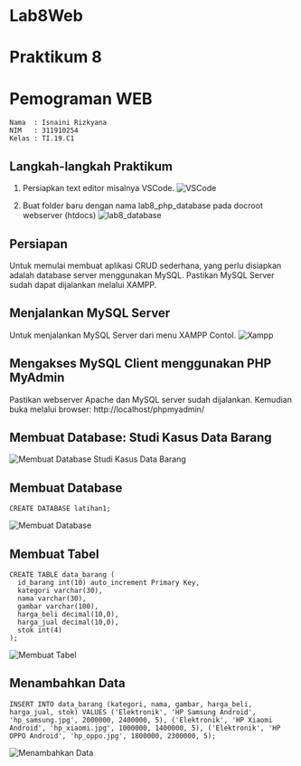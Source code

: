 # Lab8Web

# Praktikum 8

# Pemograman WEB

~~~
Nama  : Isnaini Rizkyana
NIM   : 311910254
Kelas : TI.19.C1
~~~
## Langkah-langkah Praktikum

1. Persiapkan text editor misalnya VSCode.
![VSCode](https://user-images.githubusercontent.com/81541764/120703419-784d1200-c4df-11eb-99a7-6ace8f0e244a.JPG)

2. Buat folder baru dengan nama lab8_php_database pada docroot webserver (htdocs)
![lab8_database](https://user-images.githubusercontent.com/81541764/120705926-9ff1a980-c4e2-11eb-9373-1a9cc85314e8.JPG)


## Persiapan
Untuk memulai membuat aplikasi CRUD sederhana, yang perlu disiapkan adalah database server menggunakan MySQL. Pastikan MySQL Server sudah dapat dijalankan melalui XAMPP.

## Menjalankan MySQL Server
Untuk menjalankan MySQL Server dari menu XAMPP Contol.
![Xampp](https://user-images.githubusercontent.com/81541764/120689653-86defd80-c4ce-11eb-9e17-7737f8fbff17.png)

## Mengakses MySQL Client menggunakan PHP MyAdmin
Pastikan webserver Apache dan MySQL server sudah dijalankan. Kemudian buka melalui browser: http://localhost/phpmyadmin/

## Membuat Database: Studi Kasus Data Barang
![Membuat Database Studi Kasus Data Barang](https://user-images.githubusercontent.com/81541764/120700998-92392580-c4dc-11eb-9ee1-c518731a5ab1.JPG)

## Membuat Database
~~~
CREATE DATABASE latihan1;
~~~
![Membuat Database](https://user-images.githubusercontent.com/81541764/120708688-17750800-c4e6-11eb-9438-4923acca5428.JPG)

## Membuat Tabel
~~~
CREATE TABLE data_barang (
  id_barang int(10) auto_increment Primary Key,
  kategori varchar(30),
  nama varchar(30),
  gambar varchar(100),
  harga_beli decimal(10,0),
  harga_jual decimal(10,0),
  stok int(4)
);
~~~
![Membuat Tabel](https://user-images.githubusercontent.com/81541764/120709012-86eaf780-c4e6-11eb-86a9-39619a505022.JPG)

## Menambahkan Data
~~~
INSERT INTO data_barang (kategori, nama, gambar, harga_beli, harga_jual, stok) VALUES ('Elektronik', 'HP Samsung Android', 'hp_samsung.jpg', 2000000, 2400000, 5), ('Elektronik', 'HP Xiaomi Android', 'hp_xiaomi.jpg', 1000000, 1400000, 5), ('Elektronik', 'HP OPPO Android', 'hp_oppo.jpg', 1800000, 2300000, 5);
~~~
![Menambahkan Data](https://user-images.githubusercontent.com/81541764/120709828-8dc63a00-c4e7-11eb-91c5-6fa5366116be.JPG)
